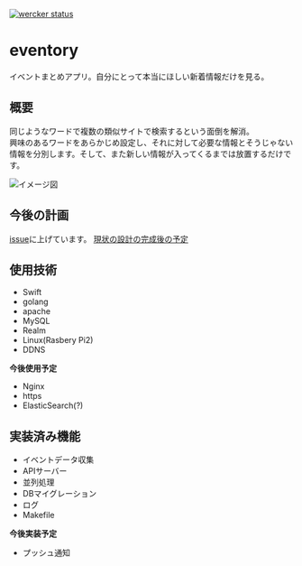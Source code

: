 [![wercker status](https://app.wercker.com/status/60547319ed47a9ef330a10bef25bc863/s/master "wercker status")](https://app.wercker.com/project/byKey/60547319ed47a9ef330a10bef25bc863)
# eventory

イベントまとめアプリ。自分にとって本当にほしい新着情報だけを見る。

## 概要
同じようなワードで複数の類似サイトで検索するという面倒を解消。  
興味のあるワードをあらかじめ設定し、それに対して必要な情報とそうじゃない情報を分別します。そして、また新しい情報が入ってくるまでは放置するだけです。  

![イメージ図](https://github.com/tikasan/eventory/blob/master/doc/eventory_plan.png?raw=true)

## 今後の計画
[issue]("https://github.com/tikasan/eventory/issues")に上げています。  
[現状の設計の完成後の予定](https://github.com/tikasan/eventory/issues/52)

## 使用技術

- Swift
- golang
- apache
- MySQL
- Realm
- Linux(Rasbery Pi2)
- DDNS

**今後使用予定**

- Nginx
- https
- ElasticSearch(?)

## 実装済み機能

- イベントデータ収集
- APIサーバー
- 並列処理
- DBマイグレーション
- ログ
- Makefile

**今後実装予定**

- プッシュ通知